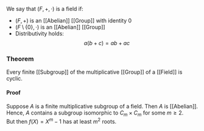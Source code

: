 We say that $(F,+,\cdot)$ is a field if:
- $(F,+)$ is an [[Abelian]] [[Group]] with identity $0$
- $(F \setminus \{ 0 \},\cdot)$ is an [[Abelian]] [[Group]]
- Distributivity holds:
$$
a(b+c)=ab + ac
$$
### Theorem
Every finite [[Subgroup]] of the multiplicative [[Group]] of a [[Field]] is cyclic.
#### Proof
Suppose $A$ is a finite multiplicative subgroup of a field. 
Then $A$ is [[Abelian]]. 
Hence, $A$ contains a subgroup isomorphic to $C_m\times C_m$ for some $m\geq 2$.  
But then $f(X)=X^m-1$ has at least $m^2$ roots. 
